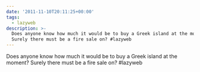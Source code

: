 ```yaml
---
date: '2011-11-10T20:11:25+00:00'
tags:
  - lazyweb
description: >-
  Does anyone know how much it would be to buy a Greek island at the moment?
  Surely there must be a fire sale on? #lazyweb
---
```

Does anyone know how much it would be to buy a Greek island at the moment? Surely there must be a fire sale on? #lazyweb
